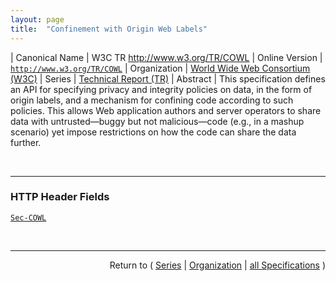 ```yaml
---
layout: page
title:  "Confinement with Origin Web Labels"
---
```


| Canonical Name | W3C TR http://www.w3.org/TR/COWL
| Online Version | [`http://www.w3.org/TR/COWL`](http://www.w3.org/TR/COWL)
| Organization | [World Wide Web Consortium (W3C)](..)
| Series | [Technical Report (TR)](.)
| Abstract | This specification defines an API for specifying privacy and integrity policies on data, in the form of origin labels, and a mechanism for confining code according to such policies. This allows Web application authors and server operators to share data with untrusted—buggy but not malicious—code (e.g., in a mashup scenario) yet impose restrictions on how the code can share the data further.

<br/>
<hr/>

### HTTP Header Fields

[`Sec-COWL`](/concepts/http-header/Sec-COWL "This specification defines an API for specifying privacy and integrity policies on data, in the form of origin labels, and a mechanism for confining code according to such policies. This allows Web application authors and server operators to share data with untrusted—buggy but not malicious—code (e.g., in a mashup scenario) yet impose restrictions on how the code can share the data further.")



<br/>
<hr/>

<p style="text-align: right">Return to ( <a href="./">Series</a> | <a href="../">Organization</a> | <a href="../../">all Specifications</a> )</p>